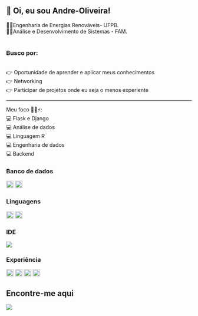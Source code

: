 <h2> 👋 Oi, eu sou Andre-Oliveira!</h2>
👨‍🎓Engenharia de Energias Renováveis- UFPB.<br>
👨‍🎓Análise e Desenvolvimento de Sistemas - FAM. <br>
<br>
<h3>Busco por:</h3><br>
👉 Oportunidade de aprender e aplicar meus conhecimentos<br>
👉 Networking<br>
👉 Participar de projetos onde eu seja o menos experiente <br>

----------------------------------------------------------------------------------------------------------------------------------------------------------------------------------

Meu foco 🧑‍💻⚡️:<br>
💻 Flask e Django <br>
💻 Análise de dados<br>
💻 Linguagem R<br>
💻 Engenharia de dados<br>
💻 Backend<br>

<h3> Banco de dados </h3>
<code><img height= "20"src= "https://img.shields.io/badge/MySQL-00000F?style=for-the-badge&logo=mysql&logoColor=white"></code>
<code><img height= "20"src= "https://img.shields.io/badge/SQLite-07405E?style=for-the-badge&logo=sqlite&logoColor=white"></code>

<p><h3> Linguagens </h3></p>
<code><img height= "20"src= "https://img.shields.io/badge/C-00599C?style=for-the-badge&logo=c&logoColor=white"></code>
<code><img height= "20"src= "https://img.shields.io/badge/Python-FFD43B?style=for-the-badge&logo=python&logoColor=darkgreen"></code>
<p><h3>IDE</h3></p>
<a href="https://code.visualstudio.com/" title="Visual Studio Code" rel="nofollow"><img src="https://github.com/hussainweb/hussainweb/raw/main/icons/vscode.png" style="max-width: 100%;"></a>
<p><h3>Experiência</h3>
<code><img height= "20"src= "https://img.shields.io/badge/Pandas-2C2D72?style=for-the-badge&logo=pandas&logoColor=white"></code>
<code><img height= "20"src= "https://img.shields.io/badge/Plotly-239120?style=for-the-badge&logo=plotly&logoColor=white"></code>
<code><img height= "20"src= "https://img.shields.io/badge/R-276DC3?style=for-the-badge&logo=r&logoColor=white"></code>
<code><img height= "20"src= "https://img.shields.io/badge/Flask-000000?style=for-the-badge&logo=flask&logoColor=white"></code>



<p><h2>Encontre-me aqui</h2></p>
<a href="https://www.linkedin.com/in/andr%C3%A9-oliveira-147303200/" rel="nofollow"><img src="https://img.shields.io/badge/LinkedIn-0077B5?style=for-the-badge&logo=linkedin&logoColor=white"  style="max-width: 100%;"></a>



